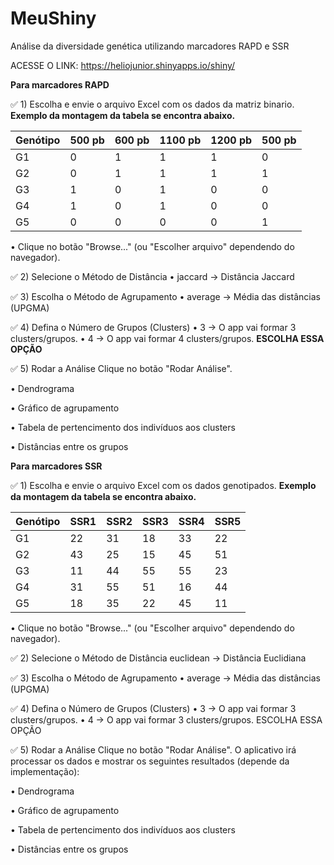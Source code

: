 # MeuShiny
Análise da diversidade genética utilizando marcadores RAPD e SSR

ACESSE O LINK: https://heliojunior.shinyapps.io/shiny/

**Para marcadores RAPD**

✅ 1) Escolha e envie o arquivo Excel com os dados da matriz binario. **Exemplo da montagem da tabela se encontra abaixo.**

| Genótipo | 500 pb | 600 pb | 1100 pb | 1200 pb |   500 pb | 
| -------- | ------ | ------ | ------- | ------- | -------- |
|    G1    | 0      | 1      | 1       | 1       | 0        |
|    G2    | 0      | 1      | 1       | 1       | 1        |
|    G3    | 1      | 0      | 1       | 0       | 0        |
|    G4    | 1      | 0      | 1       | 0       | 0        |
|    G5    | 0      | 0      | 0       | 0       | 1        |

•	Clique no botão "Browse..." (ou "Escolher arquivo" dependendo do navegador). 

✅ 2) Selecione o Método de Distância
•	jaccard → Distância Jaccard

✅ 3) Escolha o Método de Agrupamento 
•	average → Média das distâncias (UPGMA)

✅ 4) Defina o Número de Grupos (Clusters)
•	3 → O app vai formar 3 clusters/grupos.
•	4 → O app vai formar 4 clusters/grupos. **ESCOLHA ESSA OPÇÃO**

✅ 5) Rodar a Análise
Clique no botão "Rodar Análise".

• Dendrograma

• Gráfico de agrupamento

• Tabela de pertencimento dos indivíduos aos clusters

• Distâncias entre os grupos

**Para marcadores SSR**

✅ 1) Escolha e envie o arquivo Excel com os dados genotipados. **Exemplo da montagem da tabela se encontra abaixo.**

| Genótipo | SSR1   |   SSR2 | SSR3    |  SSR4   |   SSR5   |
| -------- | ------ | ------ | ------- | ------- | -------- |
|    G1    |   22   |   31   |   18    |   33    |    22    |
|    G2    |   43   |   25   |   15    |   45    |    51    |
|    G3    |   11   |   44   |   55    |   55    |    23    |
|    G4    |   31   |   55   |   51    |   16    |    44    |
|    G5    |   18   |   35   |   22    |   45    |    11    |

•	Clique no botão "Browse..." (ou "Escolher arquivo" dependendo do navegador).

✅ 2) Selecione o Método de Distância
euclidean → Distância Euclidiana

✅ 3) Escolha o Método de Agrupamento
•	average → Média das distâncias (UPGMA)

✅ 4) Defina o Número de Grupos (Clusters)
•	3 → O app vai formar 3 clusters/grupos.
•	4 → O app vai formar 3 clusters/grupos. ESCOLHA ESSA OPÇÃO

✅ 5) Rodar a Análise
Clique no botão "Rodar Análise".
O aplicativo irá processar os dados e mostrar os seguintes resultados (depende da implementação):

• Dendrograma

• Gráfico de agrupamento

• Tabela de pertencimento dos indivíduos aos clusters

• Distâncias entre os grupos


